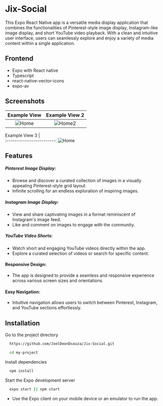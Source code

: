 # Jix-Social

This Expo React Native app is a versatile media display application that combines the functionalities of Pinterest-style image display, Instagram-like image display, and short YouTube video playback. With a clean and intuitive user interface, users can seamlessly explore and enjoy a variety of media content within a single application.

## Frontend

- Expo with React native
- Typescript
- react-native-vector-icons
- expo-av

## Screenshots

|                                           Example View                                            |               Example View 2                |
| :-----------------------------------------------------------------------------------------------: | :-----------------------------------------: |
| ![Home](https://i.ibb.co/P6GCTxN/Simulator-Screenshot-i-Phone-15-Plus-2023-12-07-at-11-44-32.png) | ![Home2](https://i.ibb.co/pPsRkj9/img2.png) |

Example View 3 |  
:-------------------------:
![Home](https://i.ibb.co/ZmqQZP0/img1.png)

## Features

##### Pinterest Image Display:

- Browse and discover a curated collection of images in a visually appealing Pinterest-style grid layout.
- Infinite scrolling for an endless exploration of inspiring images.

##### Instagram Image Display:

- View and share captivating images in a format reminiscent of Instagram's image feed.
- Like and comment on images to engage with the community.

##### YouTube Video Shorts:

- Watch short and engaging YouTube videos directly within the app.
- Explore a curated selection of videos or search for specific content.

#### Responsive Design:

- The app is designed to provide a seamless and responsive experience across various screen sizes and orientations.

#### Easy Navigation:

- Intuitive navigation allows users to switch between Pinterest, Instagram, and YouTube sections effortlessly.

## Installation

Go to the project directory

```bash
  https://github.com/JoelDeonDsouza/Jix-Social.git
```

```bash
  cd my-project
```

Install dependencies

```bash
  npm install
```

Start the Expo development server

```bash
  expo start || npm start
```

- Use the Expo client on your mobile device or an emulator to run the app.
